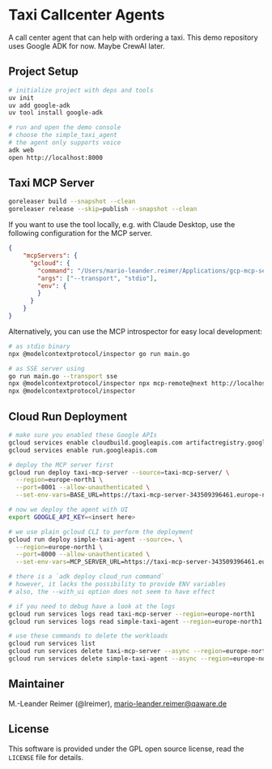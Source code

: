# Taxi Callcenter Agents

A call center agent that can help with ordering a taxi.
This demo repository uses Google ADK for now. Maybe CrewAI later.

## Project Setup

```bash
# initialize project with deps and tools
uv init
uv add google-adk
uv tool install google-adk

# run and open the demo console
# choose the simple_taxi_agent
# the agent only supports voice
adk web
open http://localhost:8000
```

## Taxi MCP Server

```bash
goreleaser build --snapshot --clean
goreleaser release --skip=publish --snapshot --clean
```

If you want to use the tool locally, e.g. with Claude Desktop, use the following
configuration for the MCP server.

```json
{
    "mcpServers": {
      "gcloud": {
        "command": "/Users/mario-leander.reimer/Applications/gcp-mcp-server",
        "args": ["--transport", "stdio"],
        "env": {
        }
      }
    }
}
```

Alternatively, you can use the MCP introspector for easy local development:
```bash
# as stdio binary
npx @modelcontextprotocol/inspector go run main.go

# as SSE server using 
go run main.go --transport sse
npx @modelcontextprotocol/inspector npx mcp-remote@next http://localhost:8001/sse
npx @modelcontextprotocol/inspector
```

## Cloud Run Deployment

```bash
# make sure you enabled these Google APIs
gcloud services enable cloudbuild.googleapis.com artifactregistry.googleapis.com
gcloud services enable run.googleapis.com 

# deploy the MCP server first
gcloud run deploy taxi-mcp-server --source=taxi-mcp-server/ \
  --region=europe-north1 \
  --port=8001 --allow-unauthenticated \
  --set-env-vars=BASE_URL=https://taxi-mcp-server-343509396461.europe-north1.run.app

# now we deploy the agent with UI
export GOOGLE_API_KEY=<insert here>

# we use plain gcloud CLI to perform the deployment
gcloud run deploy simple-taxi-agent --source=. \
  --region=europe-north1 \
  --port=8000 --allow-unauthenticated \
  --set-env-vars=MCP_SERVER_URL=https://taxi-mcp-server-343509396461.europe-north1.run.app/sse,GOOGLE_API_KEY=$GOOGLE_API_KEY,GOOGLE_GENAI_USE_VERTEXAI=FALSE

# there is a `adk deploy cloud_run command`
# however, it lacks the possibility to provide ENV variables
# also, the --with_ui option does not seem to have effect

# if you need to debug have a look at the logs
gcloud run services logs read taxi-mcp-server --region=europe-north1
gcloud run services logs read simple-taxi-agent --region=europe-north1

# use these commands to delete the workloads
gcloud run services list
gcloud run services delete taxi-mcp-server --async --region=europe-north1
gcloud run services delete simple-taxi-agent --async --region=europe-north1
```

## Maintainer

M.-Leander Reimer (@lreimer), <mario-leander.reimer@qaware.de>

## License

This software is provided under the GPL open source license, read the `LICENSE` file for details.